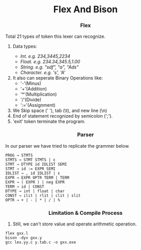 <h1 align = "center">Flex And Bison</h1>


<h3 align = "center">Flex</h3>

Total 21 types of token this lexer can recognize. 

<ol>

<li>

Data types:
<i>
<ul>
<li> Int. e.g. 234,3445,2234
<li> Float. e.g. 234.34,345.5,1.00
<li> String. e.g. "sdf", "a", "Ads"
<li> Character. e.g. 's', 'A'
</ul>
</i>
</li>

<li> It also can seperate Binary Operations like:
<ul>
<li> '-'(Minus)
<li> '+'(Addition)
<li> '*'(Multiplication)
<li> '/'(Divide)
<li> ':='(Assignment) 
</ul>
</li>

<li>We Skip space (' '), tab (\t), and new line (\n) </li>
<li> End of statement recognized by semicolon (';'). </li>
<li> 'exit' token terminate the program. </li>

</ol>

<h3 align = "center">Parser</h3>

In our parser we have tried to replicate the grammer below.
~~~
PROG → STMTS
STMTS → STMT STMTS | ɛ
STMT → DTYPE id IDLIST SEMI
STMT → id := EXPR SEMI
IDLIST → , id IDLIST | ɛ
EXPR → EXPR OPTR TERM | TERM
EXPR → ( EXPR ) | neg EXPR
TERM → id | CONST
DTYPE → int | float | char
CONST → ilit | rlit | clit | slit
OPTR → + | - | * | / | %
~~~

<h3 align = "center">Limitation & Compile Process</h3>

1.  Still, we can't store value and operate arithmetic operation.

~~~
flex gxx.l
bison -dyv gxx.y
gcc lex.yy.c y.tab.c -o gxx.exe
~~~

